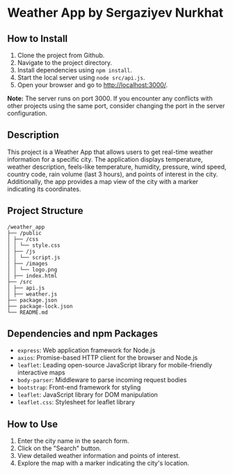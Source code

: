 # Weather App by Sergaziyev Nurkhat

## How to Install

1. Clone the project from Github.
2. Navigate to the project directory.
3. Install dependencies using `npm install`.
4. Start the local server using `node src/api.js`.
5. Open your browser and go to [http://localhost:3000/](http://localhost:3000/).

**Note:** The server runs on port 3000. If you encounter any conflicts with other projects using the same port, consider changing the port in the server configuration.

## Description

This project is a Weather App that allows users to get real-time weather information for a specific city. The application displays temperature, weather description, feels-like temperature, humidity, pressure, wind speed, country code, rain volume (last 3 hours), and points of interest in the city. Additionally, the app provides a map view of the city with a marker indicating its coordinates.

## Project Structure
```
/weather_app
├── /public
│ ├── /css
│ │ └── style.css
│ ├── /js
│ │ └── script.js
│ ├── /images
│ │ └── logo.png
│ ├── index.html
├── /src
│ ├── api.js
│ ├── weather.js
├── package.json
├── package-lock.json
└── README.md
```


## Dependencies and npm Packages

- `express`: Web application framework for Node.js
- `axios`: Promise-based HTTP client for the browser and Node.js
- `leaflet`: Leading open-source JavaScript library for mobile-friendly interactive maps
- `body-parser`: Middleware to parse incoming request bodies
- `bootstrap`: Front-end framework for styling
- `leaflet`: JavaScript library for DOM manipulation
- `leaflet.css`: Stylesheet for leaflet library


## How to Use

1. Enter the city name in the search form.
2. Click on the "Search" button.
3. View detailed weather information and points of interest.
4. Explore the map with a marker indicating the city's location.


